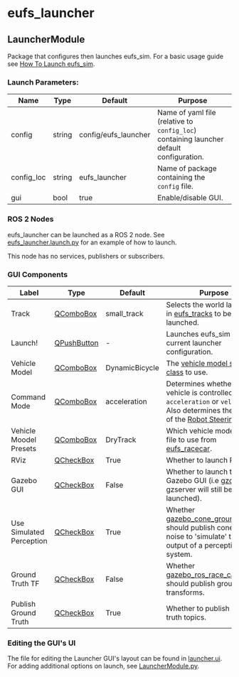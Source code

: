 # eufs_launcher

## LauncherModule

Package that configures then launches eufs_sim. For a basic usage guide see [How To Launch eufs_sim](https://gitlab.com/eufs/eufs_sim/-/wikis/Simulation/How-To-Launch-eufs_sim).

### Launch Parameters:

| Name | Type | Default | Purpose |
| ----- | ---- |  ------ | ------- |
| config     | string | config/eufs_launcher | Name of yaml file (relative to `config_loc`) containing launcher default configuration. |
| config_loc | string | eufs_launcher        | Name of package containing the `config` file. |
| gui        | bool   | true                 | Enable/disable GUI. |

### ROS 2 Nodes
eufs_launcher can be launched as a ROS 2 node. See [eufs_launcher.launch.py](./launch/eufs_launcher.launch.py) for an example of how to launch.

This node has no services, publishers or subscribers.

### GUI Components

| Label | Type | Default | Purpose |
| ----- | ---- | ------- | ------- |
| Track                    | [QComboBox](https://doc.qt.io/qt-5/qcombobox.html)     | small_track    | Selects the world launch file in [eufs_tracks](../eufs_tracks/launch) to be launched. |
| Launch!                  | [QPushButton](https://doc.qt.io/qt-5/qpushbutton.html) | -              | Launches eufs_sim with current launcher configuration. |
| Vehicle Model            | [QComboBox](https://doc.qt.io/qt-5/qcombobox.html)     | DynamicBicycle | The [vehicle model sub-class](../eufs_models/src) to use. |
| Command Mode             | [QComboBox](https://doc.qt.io/qt-5/qcombobox.html)     | acceleration   | Determines whether the vehicle is controlled using `acceleration` or `velocity`. Also determines the outputs of the [Robot Steering GUI](../eufs_rqt/src/eufs_rqt/EUFSRobotSteeringGUI.py). |
| Vehicle Moodel Presets   | [QComboBox](https://doc.qt.io/qt-5/qcombobox.html)     | DryTrack       | Which vehicle model config file to use from [eufs_racecar](../eufs_racecar/robots). |
| RViz                     | [QCheckBox](https://doc.qt.io/qt-5/qcheckbox.html)     | True           | Whether to launch RViz. |
| Gazebo GUI               | [QCheckBox](https://doc.qt.io/qt-5/qcheckbox.html)     | False          | Whether to launch the Gazebo GUI (i.e [gzclient](http://gazebosim.org/tutorials?tut=components&cat=get_started), gzserver will still be launched). |
| Use Simulated Perception | [QCheckBox](https://doc.qt.io/qt-5/qcheckbox.html)     | True           | Whether [gazebo_cone_ground_truth](../eufs_plugins/gazebo_cone_ground_truth/src/gazebo_cone_ground_truth.cpp) should publish cones with noise to 'simulate' the output of a perception system. |
| Ground Truth TF          | [QCheckBox](https://doc.qt.io/qt-5/qcheckbox.html)     | False          | Whether [gazebo_ros_race_car_model](../eufs_plugins/gazebo_race_car_model/src/gazebo_ros_race_car_model.cpp) should publish ground truth transforms. |
| Publish Ground Truth     | [QCheckBox](https://doc.qt.io/qt-5/qcheckbox.html)     | True           | Whether to publish ground truth topics. |

### Editing the GUI's UI

The file for editing the Launcher GUI's layout can be found in [launcher.ui](./resource/launcher.ui).
For adding additional options on launch, see [LauncherModule.py](./src/eufs_launcher/LauncherModule.py).
